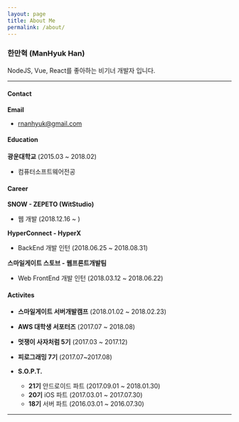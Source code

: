 ```yaml
---
layout: page
title: About Me
permalink: /about/
---
```



### 한만혁 (ManHyuk Han)

NodeJS, Vue, React를 좋아하는 비기너 개발자 입니다.

---

#### Contact
**Email**
  - rnanhyuk@gmail.com


#### Education

**광운대학교** (2015.03 ~ 2018.02)
- 컴퓨터소프트웨어전공

#### Career
**SNOW - ZEPETO (WitStudio)**
- 웹 개발 (2018.12.16 ~ )

**HyperConnect - HyperX**
- BackEnd 개발 인턴 (2018.06.25 ~ 2018.08.31)

**스마일게이트 스토브 - 웹프론트개발팀**
- Web FrontEnd 개발 인턴 (2018.03.12 ~ 2018.06.22)

#### Activites

- **스마일게이트 서버개발캠프** (2018.01.02 ~ 2018.02.23)

- **AWS 대학생 서포터즈** (2017.07 ~ 2018.08)

- **멋쟁이 사자처럼 5기** (2017.03 ~ 2017.12)

- **피로그래밍 7기** (2017.07~2017.08)

- **S.O.P.T.**
  - **21기** 안드로이드 파트 (2017.09.01 ~ 2018.01.30)
  - **20기** iOS 파트 (2017.03.01 ~ 2017.07.30)
  - **18기** 서버 파트 (2016.03.01 ~ 2016.07.30)

---
